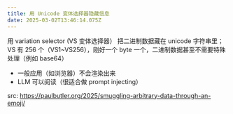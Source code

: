```yaml
---
title: 用 Unicode 变体选择器隐藏信息
date: 2025-03-02T13:46:14.075Z
---
```


用 variation selector (VS 变体选择器） 把二进制数据藏在 unicode 字符串里；VS 有 256 个（VS1~VS256），刚好一个 byte 一个，二进制数据甚至不需要特殊处理（例如 base64）

- 一般应用（如浏览器）不会渲染出来
- LLM 可以阅读（很适合做 prompt injecting）

src: https://paulbutler.org/2025/smuggling-arbitrary-data-through-an-emoji/